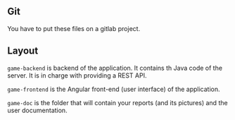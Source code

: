 
## Git

You have to put these files on a gitlab project.

## Layout

`game-backend` is backend of the application. It contains th Java code of the server.
It is in charge with providing a REST API.

`game-frontend` is the Angular front-end (user interface) of the application.

`game-doc` is the folder that will contain your reports (and its pictures) and the user documentation.

